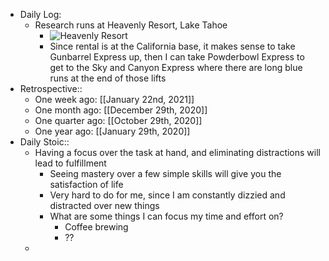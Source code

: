 - Daily Log:
    - Research runs at Heavenly Resort, Lake Tahoe
        - ![Heavenly Resort](https://s3.onthesnow.com/images/trailmaps/lake-tahoe/heavenly-mountain-resort/20181217172143/xlarge.jpg)
        - Since rental is at the California base, it makes sense to take Gunbarrel Express up, then I can take Powderbowl Express to get to the Sky and Canyon Express where there are long blue runs at the end of those lifts
- Retrospective::
    - One week ago: [[January 22nd, 2021]]
    - One month ago: [[December 29th, 2020]]
    - One quarter ago: [[October 29th, 2020]]
    - One year ago: [[January 29th, 2020]]
- Daily Stoic::
    - Having a focus over the task at hand, and eliminating distractions will lead to fulfillment
        - Seeing mastery over a few simple skills will give you the satisfaction of life
        - Very hard to do for me, since I am constantly dizzied and distracted over new things
        - What are some things I can focus my time and effort on?
            - Coffee brewing
            - ??
    -
